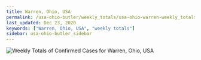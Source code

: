 ```yaml
---
title: Warren, Ohio, USA
permalink: /usa-ohio-butler/weekly_totals/usa-ohio-warren-weekly_totals.html
last_updated: Dec 23, 2020
keywords: ["Warren, Ohio, USA", "weekly totals"]
sidebar: usa-ohio-butler_sidebar
---
```


![Weekly Totals of Confirmed Cases for Warren, Ohio, USA](/covid_tracker/images/graphs/usa-ohio-warren-weekly_totals_graph.png)
